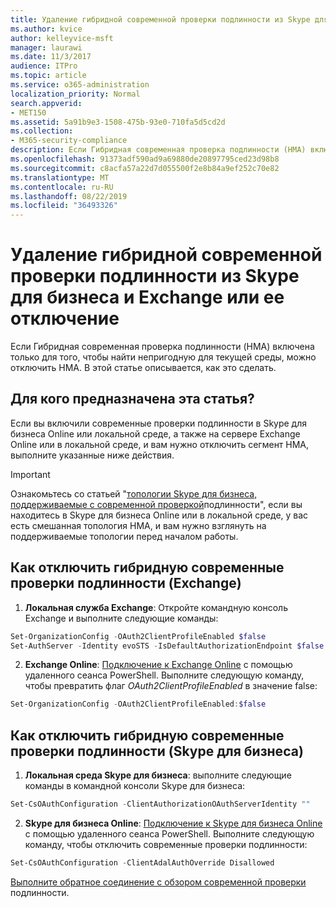 ```yaml
---
title: Удаление гибридной современной проверки подлинности из Skype для бизнеса и Exchange или ее отключение
ms.author: kvice
author: kelleyvice-msft
manager: laurawi
ms.date: 11/3/2017
audience: ITPro
ms.topic: article
ms.service: o365-administration
localization_priority: Normal
search.appverid:
- MET150
ms.assetid: 5a91b9e3-1508-475b-93e0-710fa5d5cd2d
ms.collection:
- M365-security-compliance
description: Если Гибридная современная проверка подлинности (HMA) включена только для того, чтобы найти непригодную для текущей среды, можно отключить HMA. В этой статье описывается, как это сделать.
ms.openlocfilehash: 91373adf590ad9a69880de20897795ced23d98b8
ms.sourcegitcommit: c8acfa57a22d7d055500f2e8b84a9ef252c70e82
ms.translationtype: MT
ms.contentlocale: ru-RU
ms.lasthandoff: 08/22/2019
ms.locfileid: "36493326"
---
```

# <a name="removing-or-disabling-hybrid-modern-authentication-from-skype-for-business-and-exchange"></a>Удаление гибридной современной проверки подлинности из Skype для бизнеса и Exchange или ее отключение

Если Гибридная современная проверка подлинности (HMA) включена только для того, чтобы найти непригодную для текущей среды, можно отключить HMA. В этой статье описывается, как это сделать.
  
## <a name="who-is-this-article-for"></a>Для кого предназначена эта статья?

Если вы включили современные проверки подлинности в Skype для бизнеса Online или локальной среде, а также на сервере Exchange Online или в локальной среде, и вам нужно отключить сегмент HMA, выполните указанные ниже действия.

> [!IMPORTANT]
> Ознакомьтесь со статьей "[топологии Skype для бизнеса, поддерживаемые с современной проверкой](https://technet.microsoft.com/en-us/library/mt803262.aspx)подлинности", если вы находитесь в Skype для бизнеса Online или в локальной среде, у вас есть смешанная топология HMA, и вам нужно взглянуть на поддерживаемые топологии перед началом работы.
  
## <a name="how-to-disable-hybrid-modern-authentication-exchange"></a>Как отключить гибридную современные проверки подлинности (Exchange)

1. **Локальная служба Exchange**: Откройте командную консоль Exchange и выполните следующие команды: 

```powershell
Set-OrganizationConfig -OAuth2ClientProfileEnabled $false
Set-AuthServer -Identity evoSTS -IsDefaultAuthorizationEndpoint $false
```

2. **Exchange Online**: [Подключение к Exchange Online](https://docs.microsoft.com/en-us/powershell/exchange/exchange-online/connect-to-exchange-online-powershell/connect-to-exchange-online-powershell) с помощью удаленного сеанса PowerShell. Выполните следующую команду, чтобы превратить флаг *OAuth2ClientProfileEnabled* в значение false:

```powershell    
Set-OrganizationConfig -OAuth2ClientProfileEnabled:$false
```
    
## <a name="how-to-disable-hybrid-modern-authentication-skype-for-business"></a>Как отключить гибридную современные проверки подлинности (Skype для бизнеса)

1. **Локальная среда Skype для бизнеса**: выполните следующие команды в командной консоли Skype для бизнеса:

```powershell
Set-CsOAuthConfiguration -ClientAuthorizationOAuthServerIdentity ""
```

2. **Skype для бизнеса Online**: [Подключение к Skype для бизнеса Online](https://docs.microsoft.com/en-us/office365/enterprise/powershell/manage-skype-for-business-online-with-office-365-powershell) с помощью удаленного сеанса PowerShell. Выполните следующую команду, чтобы отключить современные проверки подлинности:

```powershell    
Set-CsOAuthConfiguration -ClientAdalAuthOverride Disallowed
```

[Выполните обратное соединение с обзором современной проверки](hybrid-modern-auth-overview.md) подлинности. 
  

